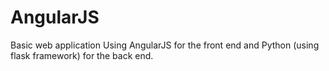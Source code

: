 # AngularJS

Basic web application Using AngularJS for the front end and Python (using flask framework) for the back end.
